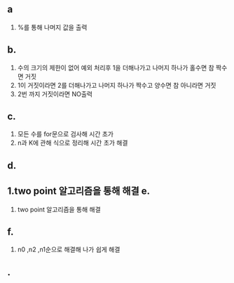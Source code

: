 a
---
1. %를 통해 나머지 값을 출력

b.
---
1. 수의 크기의 제한이 없어 예외 처리후 1을 더해나가고 나머지 하나가 홀수면 참 짝수면 거짓
2. 1이 거짓이라면 2를 더해나가고 나머지 하나가 짝수고 양수면 참 아니라면 거짓
3. 2번 까지 거짓이라면 NO출력

c.
---
1. 모든 수를 for문으로 검사해 시간 초가
2. n과 K에 관해 식으로 정리해 시간 초가 해결

d.
---
1.two point 알고리즘을 통해 해결
e.
---
1. two point 알고리즘을 통해 해결

f.
---
1. n0 ,n2 ,n1순으로 해결해 나가 쉽게 해결

.
---
